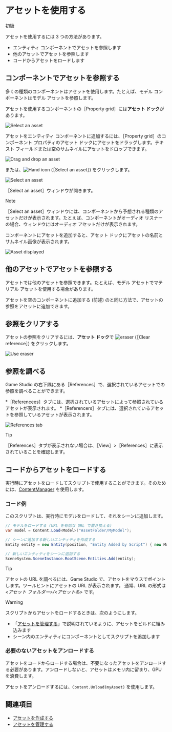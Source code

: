 # アセットを使用する

<span class="label label-doc-level">初級</span>

アセットを使用するには 3 つの方法があります。

* エンティティ コンポーネントでアセットを参照します
* 他のアセットでアセットを参照します
* コードからアセットをロードします

## コンポーネントでアセットを参照する

多くの種類のコンポーネントはアセットを使用します。たとえば、モデル コンポーネントはモデル アセットを参照します。

アセットを使用するコンポーネントの［Property grid］には**アセット ドック**があります。

![Select an asset](media/use-assets-asset-picker-dock.png)

アセットをエンティティ コンポーネントに追加するには、［Property grid］のコンポーネント プロパティのアセット ドックにアセットをドラッグします。テキスト フィールドまたは空のサムネイルにアセットをドロップできます。

![Drag and drop an asset](media/use-assets-drag-and-drop.png)

または、![Hand icon](~/manual/game-studio/media/hand-icon.png) (［Select an asset］) をクリックします。

![Select an asset](media/use-assets-asset-picker.png)

［Select an asset］ウィンドウが開きます。

> [!NOTE]
>［Select an asset］ウィンドウには、コンポーネントから予想される種類のアセットだけが表示されます。たとえば、コンポーネントがオーディオ リスナーの場合、ウィンドウにはオーディオ アセットだけが表示されます。

コンポーネントにアセットを追加すると、アセット ドックにアセットの名前とサムネイル画像が表示されます。

![Asset displayed](media/asset-displayed.png)

## 他のアセットでアセットを参照する

アセットでは他のアセットを参照できます。たとえば、モデル アセットでマテリアル アセットを使用する場合があります。

アセットを空のコンポーネントに追加する (前述) のと同じ方法で、アセットの参照をアセットに追加できます。

## 参照をクリアする

アセットの参照をクリアするには、**アセット ドック**で ![eraser](media/use-assets-eraser.png) (［Clear reference］) をクリックします。

![Use eraser](media/use-eraser.png)

## 参照を調べる

Game Studio の右下隅にある［References］で、選択されているアセットでの参照を調べることができます。

*［Referencees］タブには、選択されているアセットによって参照されているアセットが表示されます。
*［Referencers］タブには、選択されているアセットを参照しているアセットが表示されます。

![References tab](media/use-assets-references-tab.png)

> [!TIP]
>［References］タブが表示されない場合は、［View］>［References］に表示されていることを確認します。

## コードからアセットをロードする

実行時にアセットをロードしてスクリプトで使用することができます。そのためには、[ContentManager](xref:SiliconStudio.Xenko.Engine.IScriptContext.Content) を使用します。

### コード例
このスクリプトは、実行時にモデルをロードして、それをシーンに追加します。

```cs
// モデルをロードする (URL を有効な URL で置き換える)
var model = Content.Load<Model>("AssetFolder/MyModel");

// シーンに追加する新しいエンティティを作成する
Entity entity = new Entity(position, "Entity Added by Script") { new ModelComponent { Model = model } };

// 新しいエンティティをシーンに追加する
SceneSystem.SceneInstance.RootScene.Entities.Add(entity);
```

> [!TIP]
> アセットの URL を調べるには、Game Studio で、アセットをマウスでポイントします。ツールヒントにアセットの URL が表示されます。  通常、URL の形式は *<アセット フォルダー>/<アセット名>* です。

> [!WARNING]
> スクリプトからアセットをロードするときは、次のようにします。
> * 「[アセットを管理する](manage-assets.md)」で説明されているように、アセットをビルドに組み込みます
> * シーン内のエンティティにコンポーネントとしてスクリプトを追加します

### 必要のないアセットをアンロードする

アセットをコードからロードする場合は、不要になったアセットをアンロードする必要があります。アンロードしないと、アセットはメモリ内に留まり、GPU を浪費します。

アセットをアンロードするには、``Content.Unload(myAsset)`` を使用します。

## 関連項目

* [アセットを作成する](create-assets.md)
* [アセットを管理する](manage-assets.md)
